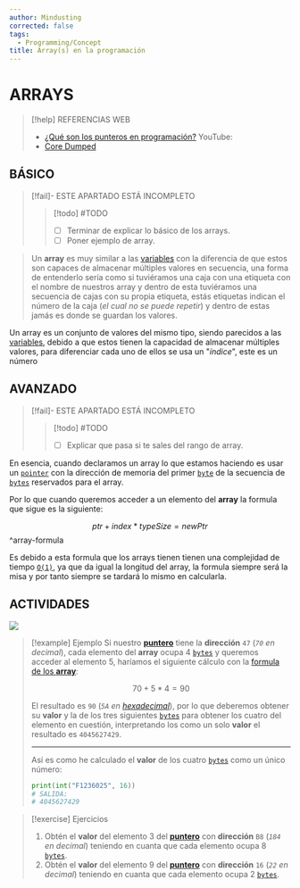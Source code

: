 ```yaml
---
author: Mindusting
corrected: false
tags:
  - Programming/Concept
title: Array(s) en la programación
---
```


# ARRAYS

> [!help] REFERENCIAS WEB
> - [¿Qué son los punteros en programación?](pc_pointer.md)
> YouTube:
> - [Core Dumped](https://youtu.be/xFMXIgvlgcY)

## BÁSICO

> [!fail]- ESTE APARTADO ESTÁ INCOMPLETO
> > [!todo] #TODO
> > - [ ] Terminar de explicar lo básico de los arrays.
> > - [ ] Poner ejemplo de array.

> Un **array** es muy similar a las [variables](pc_variable.md) con la diferencia de que estos son capaces de almacenar múltiples valores en secuencia, una forma de entenderlo sería como si tuviéramos una caja con una etiqueta con el nombre de nuestros array y dentro de esta tuviéramos una secuencia de cajas con su propia etiqueta, estás etiquetas indican el número de la caja (*el cual no se puede repetir*) y dentro de estas jamás es donde se guardan los valores.

Un array es un conjunto de valores del mismo tipo, siendo parecidos a las [variables](pc_variable.md), debido a que estos tienen la capacidad de almacenar múltiples valores, para diferenciar cada uno de ellos se usa un "*índice*", este es un número

## AVANZADO

> [!fail]- ESTE APARTADO ESTÁ INCOMPLETO
> > [!todo] #TODO
> > - [ ] Explicar que pasa si te sales del rango de array.

En esencia, cuando declaramos un array lo que estamos haciendo es usar un [`pointer`](pc_pointer.md) con la dirección de memoria del primer [`byte`](pc_byte.md) de la secuencia de [`bytes`](pc_byte.md) reservados para el array.

Por lo que cuando queremos acceder a un elemento del **array** la formula que sigue es la siguiente:

$$
ptr + index * typeSize = newPtr
$$
^array-formula

Es debido a esta formula que los arrays tienen tienen una complejidad de tiempo [`O(1)`](pc_big_o.md), ya que da igual la longitud del array, la formula siempre será la misa y por tanto siempre se tardará lo mismo en calcularla.

## ACTIVIDADES

![](pc_pointer.md#^random-table)

> [!example] Ejemplo
> Si nuestro [**puntero**](pc_pointer.md) tiene la **dirección** `47` (*`70` en decimal*), cada elemento del **array** ocupa 4 [`bytes`](pc_byte.md) y queremos acceder al elemento 5, haríamos el siguiente cálculo con la [formula de los **array**](#^array-formula):
>
> $$70 + 5 * 4 = 90$$
>
> El resultado es `90` (*`5A` en [hexadecimal](pc_number_system.md#HEXADECIMAL)*), por lo que deberemos obtener su **valor** y la de los tres siguientes [`bytes`](pc_byte.md) para obtener los cuatro del elemento en cuestión, interpretando los como un solo **valor** el resultado es `4045627429`.
>
> ---
>
> Así es como he calculado el **valor** de los cuatro [`bytes`](pc_byte.md) como un único número:
> ```python
> print(int("F1236025", 16))
> # SALIDA:
> # 4045627429
> ```

> [!exercise] Ejercicios
> 1. Obtén el **valor** del elemento 3 del [**puntero**](pc_pointer.md) con **dirección** `B8` (*`184` en decimal*) teniendo en cuanta que cada elemento ocupa 8 [`bytes`](pc_byte.md).
> 2. Obtén el **valor** del elemento 9 del [**puntero**](pc_pointer.md) con **dirección** `16` (*`22` en decimal*) teniendo en cuanta que cada elemento ocupa 2 [`bytes`](pc_byte.md).
